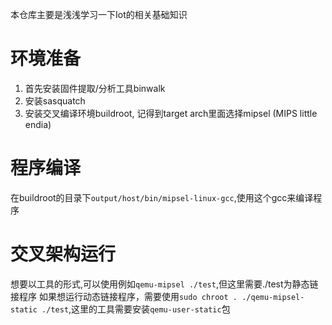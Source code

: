 本仓库主要是浅浅学习一下Iot的相关基础知识

# 环境准备

1. 首先安装固件提取/分析工具binwalk
2. 安装sasquatch
3. 安装交叉编译环境buildroot, 记得到target arch里面选择mipsel (MIPS little endia)

# 程序编译
在buildroot的目录下`output/host/bin/mipsel-linux-gcc`,使用这个gcc来编译程序


# 交叉架构运行
想要以工具的形式,可以使用例如`qemu-mipsel ./test`,但这里需要./test为静态链接程序
如果想运行动态链接程序，需要使用`sudo chroot . ./qemu-mipsel-static ./test`,这里的工具需要安装`qemu-user-static`包








